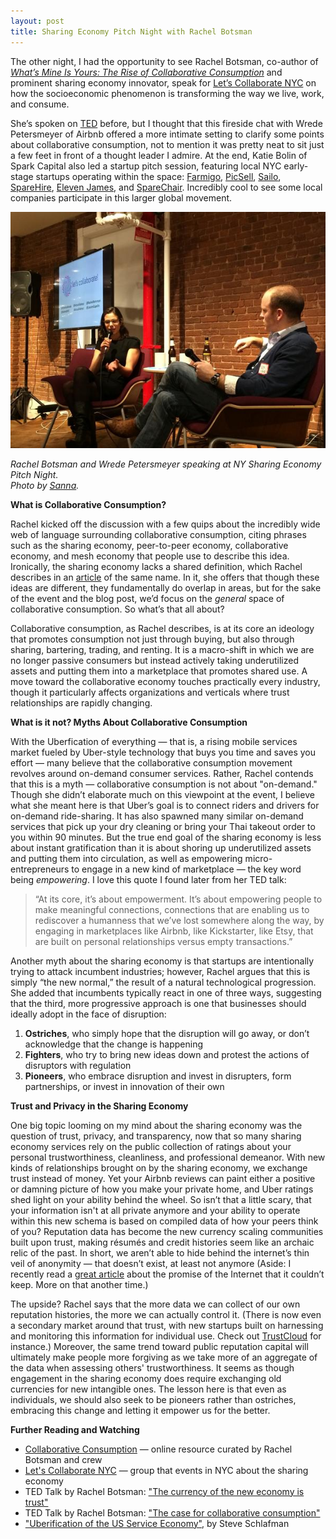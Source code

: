 ```yaml
---
layout: post
title: Sharing Economy Pitch Night with Rachel Botsman
---
```


The other night, I had the opportunity to see Rachel Botsman, co-author of <a href="http://www.rachelbotsman.com/book/" target="_blank"><i>What’s Mine Is Yours: The Rise of Collaborative Consumption</i></a> and prominent sharing economy innovator, speak for <a href="http://www.letscollaboratenyc.com/2014/10/11/ny-sharing-economy-pitch-night" target="_blank">Let’s Collaborate NYC</a> on how the socioeconomic phenomenon is transforming the way we live, work, and consume. 

<!-- more -->

She’s spoken on <a href="http://www.ted.com/talks/rachel_botsman_the_case_for_collaborative_consumption/" target="_blank">TED</a> before, but I thought that this fireside chat with Wrede Petersmeyer of Airbnb offered a more intimate setting to clarify some points about collaborative consumption, not to mention it was pretty neat to sit just a few feet in front of a thought leader I admire. At the end, Katie Bolin of Spark Capital also led a startup pitch session, featuring local NYC early-stage startups operating within the space: <a href="http://www.farmigo.com" target="_blank">Farmigo</a>, <a href="http://www.gopicsell.com" target="_blank">PicSell</a>, <a href="http://www.sailo.co" target="_blank">Sailo</a>, <a href="http://www.sparehire.com" target="_blank">SpareHire</a>, <a href="http://www.elevenjames.com" target="_blank">Eleven James</a>, and <a href="http://www.sparechair.me" target="_blank">SpareChair</a>. Incredibly cool to see some local companies participate in this larger global movement. 

[![Rachel Botsman speaking at NY Sharing Economy Pitch Night](/assets/blog/rachelbotsman.jpg)](/assets/blog/rachelbotsman.jpg)_<div class="caption">Rachel Botsman and Wrede Petersmeyer speaking at NY Sharing Economy Pitch Night.<br> Photo by [Sanna](http://www.twitter.com/sannashairflip).</div>_

**What is Collaborative Consumption?**

Rachel kicked off the discussion with a few quips about the incredibly wide web of language surrounding collaborative consumption, citing phrases such as the sharing economy, peer-to-peer economy, collaborative economy, and mesh economy that people use to describe this idea. Ironically, the sharing economy lacks a shared definition, which Rachel describes in an <a href="http://www.collaborativeconsumption.com/2013/11/22/the-sharing-economy-lacks-a-shared-definition/" target="_blank">article</a> of the same name. In it, she offers that though these ideas are different, they fundamentally do overlap in areas, but for the sake of the event and the blog post, we’d focus on the <i>general</i> space of collaborative consumption. So what’s that all about?  

Collaborative consumption, as Rachel describes, is at its core an ideology that promotes consumption not just through buying, but also through sharing, bartering, trading, and renting. It is a macro-shift in which we are no longer passive consumers but instead actively taking underutilized assets and putting them into a marketplace that promotes shared use. A move toward the collaborative economy touches practically every industry, though it particularly affects organizations and verticals where trust relationships are rapidly changing.

**What is it not? Myths About Collaborative Consumption**

With the Uberfication of everything — that is, a rising mobile services market fueled by Uber-style technology that buys you time and saves you effort — many believe that the collaborative consumption movement revolves around on-demand consumer services. Rather, Rachel contends that this is a myth — collaborative consumption is not about "on-demand." Though she didn’t elaborate much on this viewpoint at the event, I believe what she meant here is that Uber’s goal is to connect riders and drivers for on-demand ride-sharing. It has also spawned many similar on-demand services that pick up your dry cleaning or bring your Thai takeout order to you within 90 minutes. But the true end goal of the sharing economy is less about instant gratification than it is about shoring up underutilized assets and putting them into circulation, as well as empowering micro-entrepreneurs to engage in a new kind of marketplace — the key word being *empowering*. I love this quote I found later from her TED talk: 

> “At its core, it’s about empowerment. It’s about empowering people to make meaningful connections, connections that are enabling us to rediscover a humanness that we’ve lost somewhere along the way, by engaging in marketplaces like Airbnb, like Kickstarter, like Etsy, that are built on personal relationships versus empty transactions.” 

Another myth about the sharing economy is that startups are intentionally trying to attack incumbent industries; however, Rachel argues that this is simply “the new normal,” the result of a natural technological progression. She added that incumbents typically react in one of three ways, suggesting that the third, more progressive approach is one that businesses should ideally adopt in the face of disruption: 

1) **Ostriches**, who simply hope that the disruption will go away, or don’t acknowledge that the change is happening<br>
2) **Fighters**, who try to bring new ideas down and protest the actions of disruptors with regulation <br>
3) **Pioneers**, who embrace disruption and invest in disrupters, form partnerships, or invest in innovation of their own

**Trust and Privacy in the Sharing Economy**

One big topic looming on my mind about the sharing economy was the question of trust, privacy, and transparency, now that so many sharing economy services rely on the public collection of ratings about your personal trustworthiness, cleanliness, and professional demeanor. With new kinds of relationships brought on by the sharing economy, we exchange trust instead of money. Yet your Airbnb reviews can paint either a positive or damning picture of how you make your private home, and Uber ratings shed light on your ability behind the wheel. So isn’t that a little scary, that your information isn't at all private anymore and your ability to operate within this new schema is based on compiled data of how your peers think of you? Reputation data has become the new currency scaling communities built upon trust, making résumés and credit histories seem like an archaic relic of the past. In short, we aren’t able to hide behind the internet’s thin veil of anonymity — that doesn’t exist, at least not anymore (Aside: I recently read a <a href="http://www.economist.com/news/business/21625801-forecasting-internets-impact-business-proving-hard-pointers-future" target="_blank">great article</a> about the promise of the Internet that it couldn’t keep. More on that another time.)   

The upside? Rachel says that the more data we can collect of our own reputation histories, the more we can actually control it. (There is now even a secondary market around that trust, with new startups built on harnessing and monitoring this information for individual use. Check out <a href="http://www.trustcloud.com" target="_blank">TrustCloud</a> for instance.) Moreover, the same trend toward public reputation capital will ultimately make people more forgiving as we take more of an aggregate of the data when assessing others' trustworthiness. It seems as though engagement in the sharing economy does require exchanging old currencies for new intangible ones. The lesson here is that even as individuals, we should also seek to be pioneers rather than ostriches, embracing this change and letting it empower us for the better. 


**Further Reading and Watching** 

* <a href="http://www.collaborativeconsumption.com" target="_blank">Collaborative Consumption</a> — online resource curated by Rachel Botsman and crew
* <a href="http://www.letscollaboratenyc.com" target="_blank">Let's Collaborate NYC</a> — group that events in NYC about the sharing economy
* TED Talk by Rachel Botsman: <a href="http://www.ted.com/talks/rachel_botsman_the_currency_of_the_new_economy_is_trust/" target="_blank">"The currency of the new economy is trust"</a>
* TED Talk by Rachel Botsman: <a href="http://www.ted.com/talks/rachel_botsman_the_case_for_collaborative_consumption/" target="_blank">"The case for collaborative consumption"</a>
* <a href="http://schlaf.me/post/81679927670/" target="_blank">"Uberification of the US Service Economy"</a>, by Steve Schlafman

